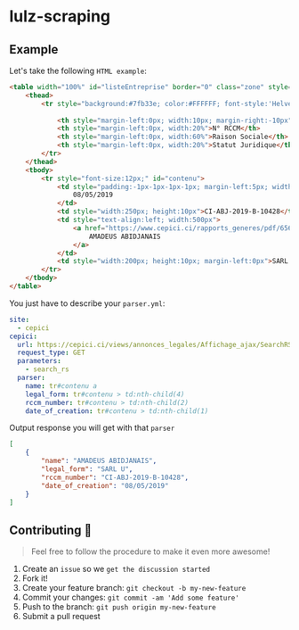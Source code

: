 # lulz-scraping

## Example

Let's take the following `HTML example`:

```html
<table width="100%" id="listeEntreprise" border="0" class="zone" style="width:100%;margin-top:0px;margin-bottom:10px">
    <thead>
        <tr style="background:#7fb33e; color:#FFFFFF; font-style:'Helvetica' font-size:12px" valign="middle">
            
            <th style="margin-left:0px; width:10px; margin-right:-10px">Date</th>
            <th style="margin-left:0px, width:20%">N° RCCM</th>
            <th style="margin-left:0px, width:60%">Raison Sociale</th>
            <th style="margin-left:0px, width:20%">Statut Juridique</th>	
        </tr>
    </thead>
    <tbody>
        <tr style="font-size:12px;" id="contenu">
            <td style="padding:-1px-1px-1px-1px; margin-left:5px; width:10px; margin-right:5px; margin-right:-10px">
                08/05/2019
            </td>
            <td style="width:250px; height:10px">CI-ABJ-2019-B-10428</td>
            <td style="text-align:left; width:500px">
                <a href="https://www.cepici.ci/rapports_generes/pdf/65684.pdf" target="_blank">
                    AMADEUS ABIDJANAIS
                </a>
            </td>
            <td style="width:200px; height:10px; margin-left:0px">SARL U</td>
        </tr>
    </tbody>
</table>
```

You just have to describe your `parser.yml`:

```yml
site:
  - cepici
cepici:
  url: https://cepici.ci/views/annonces_legales/Affichage_ajax/SearchRS.php?countInit=0
  request_type: GET
  parameters:
    - search_rs
  parser:
    name: tr#contenu a
    legal_form: tr#contenu > td:nth-child(4)
    rccm_number: tr#contenu > td:nth-child(2)
    date_of_creation: tr#contenu > td:nth-child(1)
```
Output response you will get with that `parser`

```json
[
    {
        "name": "AMADEUS ABIDJANAIS",
        "legal_form": "SARL U",
        "rccm_number": "CI-ABJ-2019-B-10428",
        "date_of_creation": "08/05/2019"
    }
]
```
## Contributing 🤝
> Feel free to follow the procedure to make it even more awesome!

1. Create an `issue` so we `get the discussion started`
2. Fork it!
3. Create your feature branch: `git checkout -b my-new-feature`
4. Commit your changes: `git commit -am 'Add some feature'`
5. Push to the branch: `git push origin my-new-feature`
6. Submit a pull request